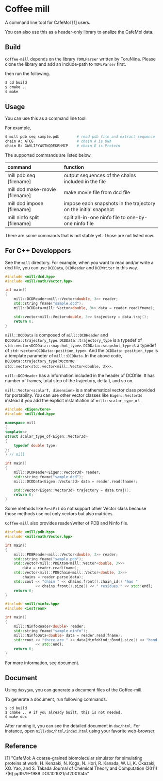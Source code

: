 Coffee mill
====

A command line tool for CafeMol [1] users.

You can also use this as a header-only library to analize the CafeMol data.

## Build

`Coffee-mill` depends on the library `TOMLParser` written by ToruNiina.
Please clone the library and add an include-path to `TOMLParser` first.

then run the following.
```sh
$ cd build
$ cmake ..
$ make
```

## Usage

You can use this as a command line tool.

For example,

```sh
$ mill pdb seq sample.pdb        # read pdb file and extract sequence
chain A: ATCG                    # chain A is DNA
chain B: GAVLIFYWSTNQDEKRHMCP    # chain B is Protein
```

The supported commands are listed below.

| command                        | function                                             |
|:-------------------------------|:-----------------------------------------------------|
| mill pdb seq [filename]        | output sequences of the chains included in the file  |
| mill dcd make-movie [filename] | make movie file from dcd file                        |
| mill dcd impose [filename]     | impose each snapshots in the trajectory on the initial snapshot|
| mill ninfo split [filename]    | split all-in-one ninfo file to one-by-one ninfo file |

There are some commands that is not stable yet. Those are not listed now.

## For C++ Developpers

See the `mill` directory. For example, when you want to read and/or write
a dcd file, you can use `DCDData`, `DCDReader` and `DCDWriter` in this way.

```cpp
#include <mill/dcd.hpp>
#include <mill/math/Vector.hpp>

int main()
{
    mill::DCDReader<mill::Vector<double, 3>> reader;
    std::string fname("sample.dcd");
    mill::DCDData<mill::Vector<double, 3>> data = reader.read(fname);

    std::vector<mill::Vector<double, 3>> trajectory = data.traj();
    return 0;
}
```

`mill::DCDData` is composed of `mill::DCDHeader` and `DCDData::trajectory_type`.
`DCDData::trajectory_type` is a typedef of `std::vector<DCDData::snapshot_type>`.
`DCDData::snapshot_type` is a typedef of `std::vector<DCDData::position_type>`.
And the `DCDData::position_type` is a template parameter of `mill::DCDData`.
In the above code, `DCDData::trajectory_type` become `std::vector<std::vector<mill::Vector<double, 3>>>`.

`mill::DCDHeader` has a information included in the header of DCDfile.
It has number of frames, total step of the trajectory, delta t, and so on.

`mill::Vector<scalarT, dimension>` is a mathematical vector class provided 
for portability. You can use other vector classes like `Eigen::Vector3d` instead
if you add the explicit instantiation of `mill::scalar_type_of`.

```cpp
#include <Eigen/Core>
#include <mill/dcd.hpp>

namespace mill
{
template<>
struct scalar_type_of<Eigen::Vector3d>
{
    typedef double type;
};
} // mill

int main()
{
    mill::DCDReader<Eigen::Vector3d> reader;
    std::string fname("sample.dcd");
    mill::DCDData<Eigen::Vector3d> data = reader.read(fname);

    std::vector<Eigen::Vector3d> trajectory = data.traj();
    return 0;
}
```

Some methods like `BestFit` do not support other Vector class because those
methods use not only vectors but also matrices.

`Coffee-mill` also provides reader/writer of PDB and Ninfo file.

```cpp
#include <mill/pdb.hpp>
#include <mill/math/Vector.hpp>

int main()
{
    mill::PDBReader<mill::Vector<double, 3>> reader;
    std::string fname("sample.pdb");
    std::vector<mill::PDBAtom<mill::Vector<double, 3>>>
        data = reader.read(fname);
    std::vector<mill::PDBChain<mill::Vector<double, 3>>>
        chains = reader.parse(data);
    std::cout << "chain " << chains.front().chain_id() "has "
              << chains.front().size() << " residues." << std::endl;
    return 0;
}
```

```cpp
#include <mill/ninfo.hpp>
#include <iostream>

int main()
{
    mill::NinfoReader<double> reader;
    std::string fname("sample.ninfo");
    mill::NinfoData<double> data = reader.read(fname);
    std::cout << "there are " << data[NinfoKind::Bond].size() << "bond defined."
              << std::endl;
    return 0;
}
```

For more information, see document.

## Document

Using `doxygen`, you can generate a document files of the Coffee-mill.

To generate a document, run following commands.

    $ cd build
    $ cmake .. # if you already built, this is not needed.
    $ make doc

After running it, you can see the detailed document in `doc/html`.
For instance, open `mill/doc/html/index.html` using your favorite web-browser.

## Reference

[1] "CafeMol: A coarse-grained biomolecular simulator for simulating proteins at work. H. Kenzaki, N. Koga, N. Hori, R. Kanada, W. Li, K. Okazaki, XQ. Yao, and S. Takada Journal of Chemical Theory and Computation (2011) 7(6) pp1979-1989 DOI:10.1021/ct2001045"
